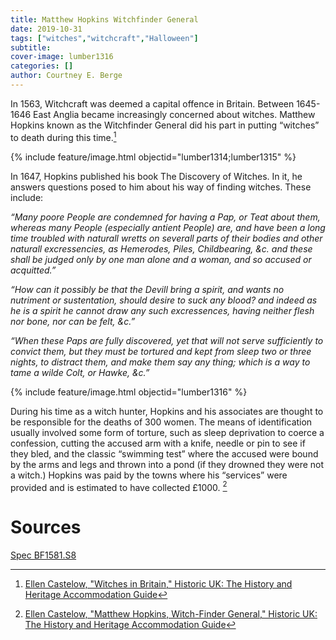 ```yaml
---
title: Matthew Hopkins Witchfinder General
date: 2019-10-31
tags: ["witches","witchcraft","Halloween"]
subtitle: 
cover-image: lumber1316
categories: []
author: Courtney E. Berge
---
```


In 1563, Witchcraft was deemed a capital offence in Britain. Between 1645-1646 East Anglia became increasingly concerned about witches. Matthew Hopkins known as the Witchfinder General did his part in putting “witches” to death during this time.[^1] 

{% include feature/image.html objectid="lumber1314;lumber1315" %}

In 1647, Hopkins published his book The Discovery of Witches. In it, he answers questions posed to him about his way of finding witches. These include: 

*“Many poore People are condemned for having a Pap, or Teat about them, whereas many People (especially antient People) are, and have been a long time troubled with naturall wretts on severall parts of their bodies and other naturall excressencies, as Hemerodes, Piles, Childbearing, &c. and these shall be judged only by one man alone and a woman, and so accused or acquitted.”*

*“How can it possibly be that the Devill bring a spirit, and wants no nutriment or sustentation, should desire to suck any blood? and indeed as he is a spirit he cannot draw any such excressences, having neither flesh nor bone, nor can be felt, &c.”*

*“When these Paps are fully discovered, yet that will not serve sufficiently to convict them, but they must be tortured and kept from sleep two or three nights, to distract them, and make them say any thing; which is a way to tame a wilde Colt, or Hawke, &c.”*

{% include feature/image.html objectid="lumber1316" %}

During his time as a witch hunter, Hopkins and his associates are thought to be responsible for the deaths of 300 women. The means of identification usually involved some form of torture, such as sleep deprivation to coerce a confession, cutting the accused arm with a knife, needle or pin to see if they bled, and the classic “swimming test” where the accused were bound by the arms and legs and thrown into a pond (if they drowned they were not a witch.) Hopkins was paid by the towns where his “services” were provided and is estimated to have collected £1000. [^2]

# Sources

[Spec BF1581.S8](https://alliance-primo.hosted.exlibrisgroup.com/permalink/f/m1uotc/CP71129303420001451)

[^1]: [Ellen Castelow, "Witches in Britain," Historic UK: The History and Heritage Accommodation Guide](https://www.historic-uk.com/CultureUK/Witches-in-Britain/)

[^2]: [Ellen Castelow, "Matthew Hopkins, Witch-Finder General," Historic UK: The History and Heritage Accommodation Guide](https://www.historic-uk.com/HistoryUK/HistoryofEngland/Matthew-Hopkins-WitchFinder-General/)